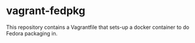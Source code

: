 # vagrant-fedpkg

This repository contains a Vagrantfile that sets-up a docker container to do Fedora packaging in.
